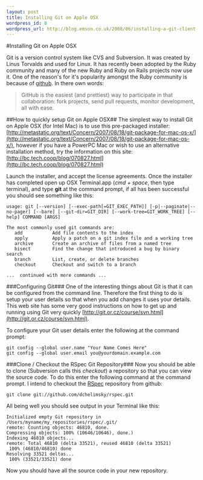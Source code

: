 ```yaml
--- 
layout: post
title: Installing Git on Apple OSX
wordpress_id: 8
wordpress_url: http://blog.emson.co.uk/2008/06/installing-a-git-client-on-osx/
---
```

#Installing Git on Apple OSX

Git is a version control system like CVS and Subversion.  It was created by Linus Torvalds and used for Linux.  It has recently been adopted by the Ruby community and many of the new Ruby and Ruby on Rails projects now use it.  One of the reason's for it's popularity amongst the Ruby community is because of [github](http://github.com/).  In there own words:
> GitHub is the easiest (and prettiest) way to participate in that collaboration: 
> fork projects, send pull requests, monitor development, all with ease.

##How to quickly setup Git on Apple OSX##
The simplest way to install Git on Apple OSX (for Intel Mac) is to use this pre-packaged installer: [http://metastatic.org/text/Concern/2007/08/18/git-package-for-mac-os-x/](http://metastatic.org/text/Concern/2007/08/18/git-package-for-mac-os-x/), however if you have a PowerPC Mac or wish to use an alternative installation method, try the information on this site: [http://bc.tech.coop/blog/070827.html](http://bc.tech.coop/blog/070827.html)

Launch the installer, and accept the license agreements.  Once the installer has completed open up OSX Terminal.app (*cmd + space*, then type terminal), and type **git** at the command prompt, if all has been successful you should see something like this:

    usage: git [--version] [--exec-path[=GIT_EXEC_PATH]] [-p|--paginate|--no-pager] [--bare] [--git-dir=GIT_DIR] [--work-tree=GIT_WORK_TREE] [--help] COMMAND [ARGS]

    The most commonly used git commands are:
       add           Add file contents to the index
       apply         Apply a patch on a git index file and a working tree
       archive       Create an archive of files from a named tree
       bisect        Find the change that introduced a bug by binary search
       branch        List, create, or delete branches
       checkout      Checkout and switch to a branch

    ...  continued with more commands ...

###Configuring Git###
One of the interesting things about Git is that it can be configured from the command line.  Therefore the first thing to do is setup your user details so that when you add changes it uses your details.  This web site has some very good instructions on how to get up and running using Git very quickly [http://git.or.cz/course/svn.html](http://git.or.cz/course/svn.html).

To configure your Git user details enter the following at the command prompt:

    git config --global user.name "Your Name Comes Here"
    git config --global user.email you@yourdomain.example.com

###Clone / Checkout the RSpec Git Repository###
Now you should be able to clone (Subversion calls this *checkout*) a repository so that you can view the source code.  To do this enter the following command at the command prompt.  I intend to checkout the [RSpec](http://github.com/dchelimsky/rspec/tree/master) repository from github:

    git clone git://github.com/dchelimsky/rspec.git

All being well you should see output in your Terminal like this:

    Initialized empty Git repository in /Users/myname/my_repositories/rspec/.git/
    remote: Counting objects: 46810, done.
    Compressing objects: 100% (10646/10646), done.)   
    Indexing 46810 objects...
    remote: Total 46810 (delta 33521), reused 46810 (delta 33521)
     100% (46810/46810) done
    Resolving 33521 deltas...
     100% (33521/33521) done
    
Now you should have all the source code in your new repository.
